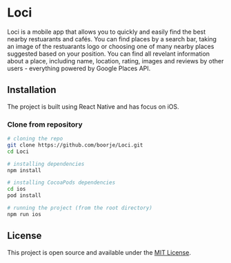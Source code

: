 # Loci

Loci is a mobile app that allows you to quickly and easily find the best nearby restuarants and cafés. You can find places by a search bar, taking an image of the restuarants logo or choosing one of many nearby places suggested based on your position. You can find all revelant information about a place, including name, location, rating, images and reviews by other users - everything powered by Google Places API. 

## Installation

The project is built using React Native and has focus on iOS. 

### Clone from repository
```bash
# cloning the repo
git clone https://github.com/boorje/Loci.git
cd Loci

# installing dependencies
npm install

# installing CocoaPods dependencies
cd ios
pod install

# running the project (from the root directory)
npm run ios
```

## License
This project is open source and available under the [MIT License](https://github.com/boorje/Loci/blob/master/LICENSE).
